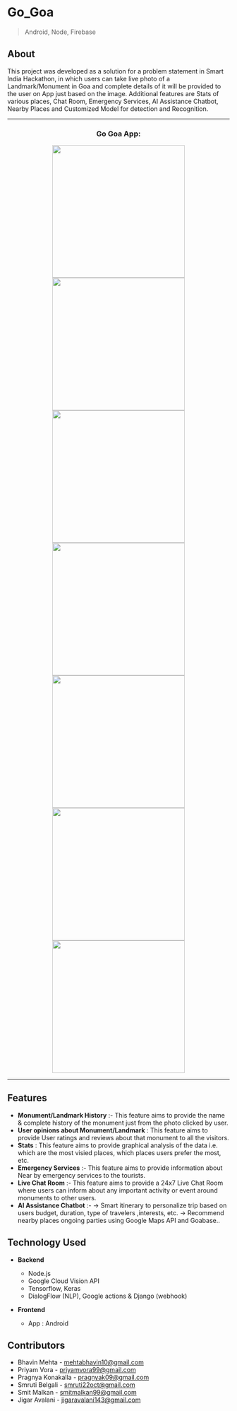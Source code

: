 # Go_Goa

> Android, Node, Firebase

## About

This project was developed as a solution for a problem statement in Smart India Hackathon, in which users can take live photo of a Landmark/Monument in Goa and complete details of it will be provided to the user on App just based on the image. Additional features are Stats of various places, Chat Room, Emergency Services, AI Assistance Chatbot, Nearby Places and Customized Model for detection and Recognition.


---

<h3 align="center">Go Goa App:</h3>

<div align="center">

<img src="/ss/splash_screen.jpg" width=300px/>

<img src="/ss/history.jpg" width=300px/>

<img src="/ss/history2.jpg" width=300px/>

<img  src="/ss/reviews.jpg" width=300px/>


<!-- <h4 align="left">Head-to-head Statistics</h4> -->
<img  src="/ss/bot1.jpeg" width=300px/>

<!-- <h4 align="center">Team vs Team Prediction</h4> -->
<img  src="/ss/bot2.jpeg" width=300px/>

<!-- <h4 align="center">Squad Prediction using K-means Clustering</h4> -->
<img  src="/ss/bot3.jpeg" width=300px/>


</div>

---


<!-- ![](/ss/splash_screen.jpg)
![](/ss/history.jpg)
![](/ss/history2.jpg)
![](/ss/reviews.jpg)
![](/ss/bot1.jpeg)
![](/ss/bot2.jpeg)
![](/ss/bot3.jpeg) -->



## Features

- **Monument/Landmark History** :- This feature aims to provide the name & complete history of the monument just from the photo clicked by user.   
- **User opinions about Monument/Landmark** : This feature aims to provide User ratings and reviews about that monument to all the visitors.
- **Stats** : This feature aims to provide graphical analysis of the data i.e. which are the most visied places, which places users prefer the most, etc.
- **Emergency Services** :- This feature aims to provide information about Near by emergency services to the tourists.
- **Live Chat Room** :- This feature aims to provide a 24x7 Live Chat Room where users can inform about any important activity or event around monuments to other users.
- **AI Assistance Chatbot** :- 
-> Smart itinerary to personalize trip based on users budget, duration, type of travelers ,interests, etc. 
-> Recommend nearby places ongoing parties using Google Maps API and Goabase..




## Technology Used
- **Backend**
    - Node.js
    - Google Cloud Vision API
    - Tensorflow, Keras
    - DialogFlow (NLP), Google actions & Django (webhook)

- **Frontend**
    - App : Android


## Contributors

- Bhavin Mehta - mehtabhavin10@gmail.com
- Priyam Vora - priyamvora99@gmail.com
- Pragnya Konakalla - pragnyak09@gmail.com
- Smruti Belgali - smruti22oct@gmail.com
- Smit Malkan - smitmalkan99@gmail.com
- Jigar Avalani - jigaravalani143@gmail.com





